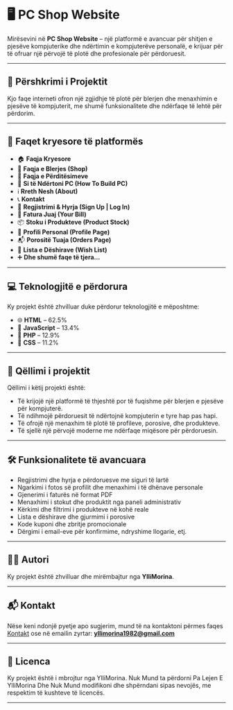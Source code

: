 # 🖥️ PC Shop Website

Mirësevini në **PC Shop Website** – një platformë e avancuar për shitjen e pjesëve kompjuterike dhe ndërtimin e kompjuterëve personalë, e krijuar për të ofruar një përvojë të plotë dhe profesionale për përdoruesit.

---

## 📄 Përshkrimi i Projektit

Kjo faqe interneti ofron një zgjidhje të plotë për blerjen dhe menaxhimin e pjesëve të kompjuterit, me shumë funksionalitete dhe ndërfaqe të lehtë për përdorim.

---

## 🧩 Faqet kryesore të platformës

- 🏠 **Faqja Kryesore**  
- 🛒 **Faqja e Blerjes (Shop)**  
- 🔔 **Faqja e Përditësimeve**  
- 🧰 **Si të Ndërtoni PC (How To Build PC)**  
- ℹ️ **Rreth Nesh (About)**  
- 📞 **Kontakt**  
- 🔐 **Regjistrimi & Hyrja (Sign Up | Log In)**  
- 🧾 **Fatura Juaj (Your Bill)**  
- 📦 **Stoku i Produkteve (Product Stock)**  
- 👤 **Profili Personal (Profile Page)**  
- 📬 **Porositë Tuaja (Orders Page)**  
- 💖 **Lista e Dëshirave (Wish List)**  
- ➕ **Dhe shumë faqe të tjera…**

---

## 💻 Teknologjitë e përdorura

Ky projekt është zhvilluar duke përdorur teknologjitë e mëposhtme:

- 🌐 **HTML** – 62.5%  
- 🧠 **JavaScript** – 13.4%  
- 🐘 **PHP** – 12.9%  
- 🎨 **CSS** – 11.2%  

---

## 🎯 Qëllimi i projektit

Qëllimi i këtij projekti është:

- Të krijojë një platformë të thjeshtë por të fuqishme për blerjen e pjesëve për kompjuterë.
- Të ndihmojë përdoruesit të ndërtojnë kompjuterin e tyre hap pas hapi.
- Të ofrojë një menaxhim të plotë të profileve, porosive, dhe produkteve.
- Të sjellë një përvojë moderne me ndërfaqe miqësore për përdoruesin.

---

## 🛠️ Funksionalitete të avancuara

- Regjistrimi dhe hyrja e përdoruesve me siguri të lartë  
- Ngarkimi i fotos së profilit dhe menaxhimi i të dhënave personale  
- Gjenerimi i faturës në format PDF  
- Menaxhimi i stokut dhe produktit nga paneli administrativ  
- Kërkimi dhe filtrimi i produkteve në kohë reale  
- Lista e dëshirave dhe gjurmimi i porosive  
- Kode kuponi dhe zbritje promocionale  
- Dërgimi i email-eve për konfirmime, ndryshime llogarie, etj.

---

## 👨‍💻 Autori

Ky projekt është zhvilluar dhe mirëmbajtur nga **YlliMorina**.

---

## 📬 Kontakt

Nëse keni ndonjë pyetje apo sugjerim, mund të na kontaktoni përmes faqes [Kontakt](#) ose në emailin zyrtar: **yllimorina1982@gmail.com**

---

## 🔐 Licenca

Ky projekt është i mbrojtur nga YlliMorina. Nuk Mund ta përdorni Pa Lejen E YlliMorina Dhe Nuk Mund  modifikoni dhe shpërndani sipas nevojës, me respektim të kushteve të licencës.

---

